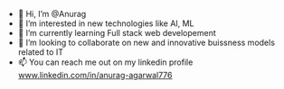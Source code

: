 - 👋 Hi, I’m @Anurag
- 👀 I’m interested in new technologies like AI, ML
- 🌱 I’m currently learning Full stack web developement 
- 💞️ I’m looking to collaborate on new and innovative buissness models related to IT  
- 📫 You can reach me out on my linkedin profile www.linkedin.com/in/anurag-agarwal776
